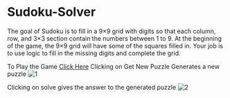 # Sudoku-Solver
The goal of Sudoku is to fill in a 9×9 grid with digits so that each column, row, and 3×3 section contain the numbers between 1 to 9. At the beginning of the game, the 9×9 grid will have some of the squares filled in. Your job is to use logic to fill in the missing digits and complete the grid.

To Play the Game [Click Here](https://servermonk01.github.io/Sudoku-Solver/)
Clicking on Get New Puzzle Generates a new puzzle
![1](https://user-images.githubusercontent.com/87888134/174722762-8f69641b-f652-41d0-8cfe-984425f25645.png)

Clicking on solve gives the answer to the generated puzzle
![2](https://user-images.githubusercontent.com/87888134/174722757-5b8cc2e9-e689-48c7-90b1-fc488495ba2c.png)

